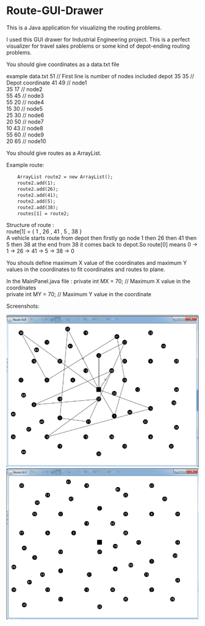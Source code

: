 # Route-GUI-Drawer
This is a Java application for visualizing the routing problems.

I used this GUI drawer for Industrial Engineering project. This is a perfect visualizer for travel sales problems or
some kind of depot-ending routing problems.

You should give coordinates as a data.txt file

example data.txt
51 // First line is number of nodes included depot
35	35 // Depot coordinate
41	49 // node1                                                                                                          
35	17 // node2                                                                                                          
55	45 // node3                                                                                                          
55	20 // node4                                                                                                          
15	30 // node5                                                                                                          
25	30 // node6                                                                                                          
20	50 // node7                                                                                                          
10	43 // node8                                                                                                          
55	60 // node9                                                                                                          
20	65 // node10                                                                                                          

You should give routes as a ArrayList.                                                                                                          

Example route: 

		ArrayList route2 = new ArrayList();
		route2.add(1);
		route2.add(26);
		route2.add(41);
		route2.add(5);
		route2.add(38);		
		routes[1] = route2;

 Structure of route :                                                                                                        
 route[1] = { 1 , 26 , 41 , 5 , 38 }                                                                                         
 A vehicle starts route from depot then firstly go node 1 then 26 then 41 then 5 then 38 at the end from 38 it comes back to depot.So route[0] means 0 -> 1 -> 26 -> 41 -> 5 -> 38 -> 0
 
 You shouls define maximum X value of the coordinates and maximum Y values in the coordinates to fit coordinates and routes to plane.
 
 In the MainPanel.java file :
 private int MX = 70; // Maximum X value in the coordinates                                                                  
 private int MY = 70; // Maximum Y value in the coordinate
 
 Screenshots:
 
![](https://raw.githubusercontent.com/AlperenTalaslioglu/Route-GUI-Drawer/master/SS1.png)
![](https://raw.githubusercontent.com/AlperenTalaslioglu/Route-GUI-Drawer/master/SS2.png)

